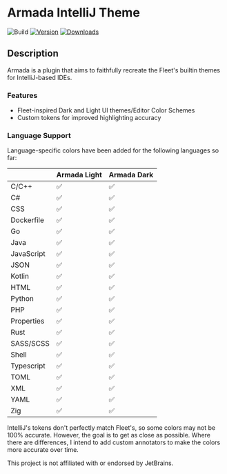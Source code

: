 # Armada IntelliJ Theme

![Build](https://github.com/DavidSeptimus/armada-theme-intellij-plugin/workflows/Build/badge.svg)
[![Version](https://img.shields.io/jetbrains/plugin/v/26844-armada-theme.svg)](https://plugins.jetbrains.com/plugin/26844-armada-theme)
[![Downloads](https://img.shields.io/jetbrains/plugin/d/26844-armada-theme.svg)](https://plugins.jetbrains.com/plugin/26844-armada-theme)

## Description

<!-- Plugin description -->
Armada is a plugin that aims to faithfully recreate the Fleet's builtin themes for IntelliJ-based IDEs.

### Features

- Fleet-inspired Dark and Light UI themes/Editor Color Schemes
- Custom tokens for improved highlighting accuracy

### Language Support

Language-specific colors have been added for the following languages so far:

|            | Armada Light | Armada Dark |
|------------|--------------|-------------|
| C/C++      | ✅            | ✅         |
| C#         | ✅            | ✅         |
| CSS        | ✅            | ✅         |
| Dockerfile | ✅            | ✅         |
| Go         | ✅            | ✅         |
| Java       | ✅            | ✅         |
| JavaScript | ✅            | ✅         |
| JSON       | ✅            | ✅         |
| Kotlin     | ✅            | ✅         |
| HTML       | ✅            | ✅         |
| Python     | ✅            | ✅         |
| PHP        | ✅            | ✅         |
| Properties | ✅            | ✅         |
| Rust       | ✅            | ✅         |
| SASS/SCSS  | ✅            | ✅         |
| Shell      | ✅            | ✅         |
| Typescript | ✅            | ✅         |
| TOML       | ✅            | ✅         |
| XML        | ✅            | ✅         |
| YAML       | ✅            | ✅         |
| Zig        | ✅            | ✅         |

<!-- Plugin description end -->

IntelliJ's tokens don't perfectly match Fleet's, so some colors may not be 100% accurate. However, the goal is to get as
close as possible.
Where there are differences, I intend to add custom annotators to make the colors more accurate over time.

This project is not affiliated with or endorsed by JetBrains.
